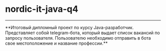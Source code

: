 # nordic-it-java-q4
<hr> 
**Итоговый дипломный проект по курсу Java-разработчик. Представляет собой telegram-бота, который выдает список вакансий по запросу пользователя. Пользователю необходимо отправить в бота свое местоположение и название профессии.**
